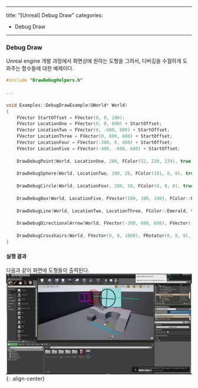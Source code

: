 
---
title: "[Unreal] Debug Draw"
categories:
  - Debug Draw
---

### Debug Draw
Unreal engine 개발 과정에서 화면상에 원하는 도형을 그려서,
디버깅을 수월하게 도와주는 함수들에 대한 예제이다.


```c++
#include "DrawDebugHelpers.h"

...

void Examples::DebugDrawExample(UWorld* World)
{
	FVector StartOffset = FVector(0, 0, 200);
	FVector LocationOne = FVector(0, 0, 600) + StartOffset;
	FVector LocationTwo = FVector(0, -600, 600) + StartOffset;
	FVector LocationThree = FVector(0, 600, 600) + StartOffset;
	FVector LocationFour = FVector(-300, 0, 600) + StartOffset;
	FVector LocationFive = FVector(-400, -600, 600) + StartOffset;

	DrawDebugPoint(World, LocationOne, 200, FColor(52, 220, 239), true);

	DrawDebugSphere(World, LocationTwo, 200, 26, FColor(181, 0, 0), true, -1, 0, 2);

	DrawDebugCircle(World, LocationFour, 200, 50, FColor(0, 0, 0), true, -1, 0, 10);

	DrawDebugBox(World, LocationFive, FVector(100, 100, 100), FColor::Purple, true, -1, 0, 10);

	DrawDebugLine(World, LocationTwo, LocationThree, FColor::Emerald, true, -1, 0, 10);

	DrawDebugDirectionalArrow(World, FVector(-300, 600, 600), FVector(-300, -600, 600), 120.f, FColor::Magenta, true, -1.f, 0, 5.f);

	DrawDebugCrosshairs(World, FVector(0, 0, 1000), FRotator(0, 0, 0), 500.f, FColor::White, true, -1.f, 0);
}
```

#### 실행 결과
다음과 같이 화면에 도형들이 출력된다.
![image-center](/assets/images/unreal-debug-draw-sample1.png){: .align-center}
